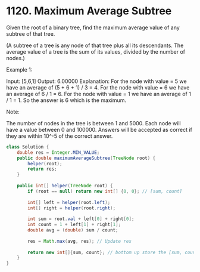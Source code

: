 # 1120. Maximum Average Subtree

Given the root of a binary tree, find the maximum average value of any subtree of that tree.

(A subtree of a tree is any node of that tree plus all its descendants. The average value of a tree is the sum of its values, divided by the number of nodes.)

 

Example 1:



Input: [5,6,1]
Output: 6.00000
Explanation: 
For the node with value = 5 we have an average of (5 + 6 + 1) / 3 = 4.
For the node with value = 6 we have an average of 6 / 1 = 6.
For the node with value = 1 we have an average of 1 / 1 = 1.
So the answer is 6 which is the maximum.
 

Note:

The number of nodes in the tree is between 1 and 5000.
Each node will have a value between 0 and 100000.
Answers will be accepted as correct if they are within 10^-5 of the correct answer.

```java
class Solution {
    double res = Integer.MIN_VALUE;
    public double maximumAverageSubtree(TreeNode root) {
        helper(root);
        return res;
    }
    
    public int[] helper(TreeNode root) {
        if (root == null) return new int[] {0, 0}; // [sum, count]
        
        int[] left = helper(root.left);
        int[] right = helper(root.right);
        
        int sum = root.val + left[0] + right[0];
        int count = 1 + left[1] + right[1];
        double avg = (double) sum / count;
        
        res = Math.max(avg, res); // Update res
        
        return new int[]{sum, count}; // bottom up store the [sum, count] of this TreeNode
    }
}
```
